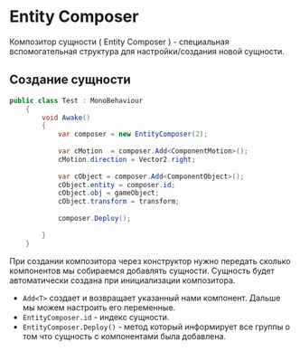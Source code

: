 # Entity Composer

Композитор сущности ( Entity Composer ) - специальная вспомогательная структура для настройки/создания новой сущности.

## Создание сущности

```csharp
public class Test : MonoBehaviour
    {
        void Awake()
        {
            var composer = new EntityComposer(2);
            
            var cMotion  = composer.Add<ComponentMotion>();
            cMotion.direction = Vector2.right;
            
            var cObject = composer.Add<ComponentObject>();
            cObject.entity = composer.id;
            cObject.obj = gameObject;
            cObject.transform = transform;
            
            composer.Deploy();
     
        }
    }
```

При создании композитора через конструктор нужно передать сколько компонентов мы собираемся добавлять сущности.
Сущность будет автоматически создана при инициализации композитора.

* `Add<T>` создает и возвращает указанный нами компонент. Дальше мы можем настроить его переменные.
* `EntityComposer.id` - индекс сущности.
* `EntityComposer.Deploy()` - метод который информирует все группы о том что сущность с компонентами была добавлена.

